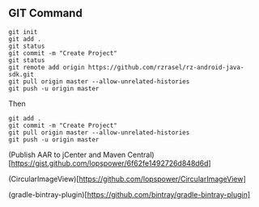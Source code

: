 ## GIT Command

```gitCommandOne
git init
git add .
git status
git commit -m "Create Project"
git status
git remote add origin https://github.com/rzrasel/rz-android-java-sdk.git
git pull origin master --allow-unrelated-histories
git push -u origin master
```
Then
```gitCommandTwo
git add .
git commit -m "Create Project"
git pull origin master --allow-unrelated-histories
git push -u origin master
```
(Publish AAR to jCenter and Maven Central)[https://gist.github.com/lopspower/6f62fe1492726d848d6d]

(CircularImageView)[https://github.com/lopspower/CircularImageView]

(gradle-bintray-plugin)[https://github.com/bintray/gradle-bintray-plugin]
